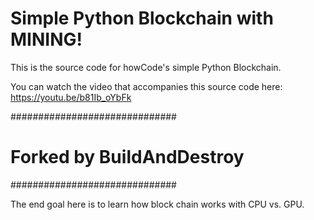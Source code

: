 Simple Python Blockchain with MINING!
=====================================

This is the source code for howCode's simple Python Blockchain.

You can watch the video that accompanies this source code here: https://youtu.be/b81Ib_oYbFk


##############################
# Forked by BuildAndDestroy #
##############################


The end goal here is to learn how block chain works with CPU vs. GPU.
